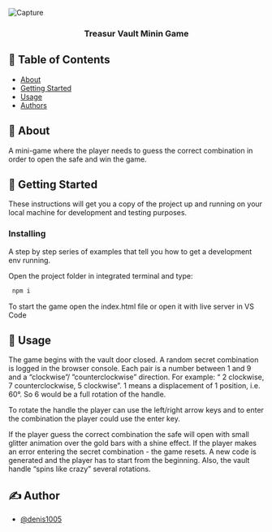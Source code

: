 <p align="center">

 ![Capture](https://user-images.githubusercontent.com/19151979/216472202-d6a90e16-2aeb-4459-8b4d-0ca1aecd04ef.PNG)

</p>

<h3 align="center">Treasur Vault Minin Game</h3>



## 📝 Table of Contents
- [About](#about)
- [Getting Started](#getting_started)
- [Usage](#usage)
- [Authors](#authors)


## 🧐 About <a name = "about"></a>
  A mini-game where the player needs to guess the correct combination in order to open the safe and win the game.
  

## 🏁 Getting Started <a name = "getting_started"></a>
These instructions will get you a copy of the project up and running on your local machine for development and testing purposes.


### Installing
A step by step series of examples that tell you how to get a development env running.


Open the project folder in integrated terminal 
and type:

```bash
 npm i
```

To start the game open the index.html file or open it with live server in VS Code

## 🎈 Usage <a name="usage"></a>

The game begins with the vault door closed. A random secret combination is logged in the browser console. Each pair is a number between 1 and 9 and a “clockwise”/
”counterclockwise” direction. For example: “ 2 clockwise, 7 counterclockwise, 5 clockwise”. 1 means a displacement of 1 position, i.e. 60°. So 6 would be a full rotation of the handle.

To rotate the handle the player can use the left/right arrow keys and to enter the combination the player could use the enter key. 

If the player guess the correct combination the safe will open with small glitter animation over the gold bars with a shine effect.
If the player makes an error entering the secret combination - the game resets. A new code is generated and the player has to start from the beginning. Also, the vault handle “spins like crazy” several rotations.


## ✍️ Author <a name = "authors"></a>
- [@denis1005](https://github.com/denis1005) 
